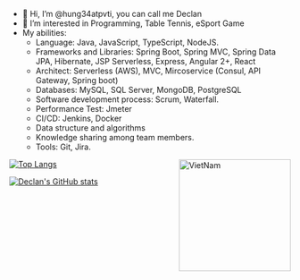- 👋 Hi, I’m @hung34atpvti, you can call me Declan
- 👀 I’m interested in Programming, Table Tennis, eSport Game
- My abilities:
    +  Language: Java, JavaScript, TypeScript, NodeJS.
    + Frameworks and Libraries: Spring Boot, Spring MVC, Spring Data JPA, Hibernate, JSP Serverless, Express, Angular 2+, React
    + Architect: Serverless (AWS), MVC, Mircoservice (Consul, API Gateway, Spring boot)
    + Databases: MySQL, SQL Server, MongoDB, PostgreSQL
    + Software development process: Scrum, Waterfall.
    + Performance Test: Jmeter
    + CI/CD: Jenkins, Docker
    + Data structure and algorithms
    + Knowledge sharing among team members.
    + Tools: Git, Jira.

[![Top Langs](https://github-readme-stats.vercel.app/api/top-langs/?username=hung34atpvti&layout=compact&theme=one_dark_pro&hide=html,css,scss,c%2B%2B,cmake,tsql,batchfile&langs_count=8)](https://github.com/anuraghazra/github-readme-stats) <img align="right" alt="VietNam" width="200" src="https://upload.wikimedia.org/wikipedia/commons/thumb/2/21/Flag_of_Vietnam.svg/1280px-Flag_of_Vietnam.svg.png">

[![Declan's GitHub stats](https://github-readme-stats.vercel.app/api?username=hung34atpvti&show_icons=true&theme=one_dark_pro)](https://github.com/anuraghazra/github-readme-stats)

<!---
hung34atpvti/hung34atpvti is a ✨ special ✨ repository because its `README.md` (this file) appears on your GitHub profile.
You can click the Preview link to take a look at your changes.
--->
